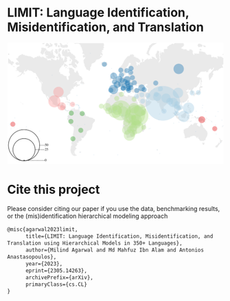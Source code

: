# LIMIT: Language Identification, Misidentification, and Translation


![](map_svg.svg) 

# Cite this project
Please consider citing our paper if you use the data, benchmarking results, or the (mis)identification hierarchical modeling approach
```
@misc{agarwal2023limit,
      title={LIMIT: Language Identification, Misidentification, and Translation using Hierarchical Models in 350+ Languages}, 
      author={Milind Agarwal and Md Mahfuz Ibn Alam and Antonios Anastasopoulos},
      year={2023},
      eprint={2305.14263},
      archivePrefix={arXiv},
      primaryClass={cs.CL}
}
```

